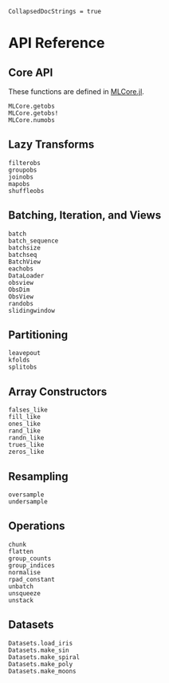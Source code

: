 ```@meta
CollapsedDocStrings = true
```

# API Reference


## Core API

These functions are defined in [MLCore.jl](https://github.com/JuliaML/MLCore.jl).

```@docs
MLCore.getobs
MLCore.getobs!
MLCore.numobs
```

## Lazy Transforms

```@docs
filterobs
groupobs
joinobs
mapobs
shuffleobs
```

## Batching, Iteration, and Views

```@docs
batch
batch_sequence
batchsize
batchseq
BatchView
eachobs
DataLoader
obsview
ObsDim
ObsView
randobs
slidingwindow
```

## Partitioning

```@docs
leavepout
kfolds
splitobs
```

## Array Constructors

```@docs
falses_like
fill_like
ones_like
rand_like
randn_like
trues_like
zeros_like
```

## Resampling

```@docs
oversample
undersample
```

## Operations

```@docs
chunk
flatten
group_counts
group_indices
normalise
rpad_constant
unbatch
unsqueeze
unstack
```

## Datasets

```@docs
Datasets.load_iris
Datasets.make_sin
Datasets.make_spiral
Datasets.make_poly
Datasets.make_moons
```
